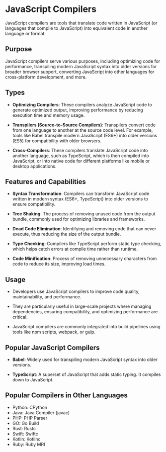 # JavaScript Compilers

JavaScript compilers are tools that translate code written in JavaScript (or languages that compile to JavaScript) into equivalent code in another language or format.

## Purpose

JavaScript compilers serve various purposes, including optimizing code for performance, transpiling modern JavaScript syntax into older versions for broader browser support, converting JavaScript into other languages for cross-platform development, and more.

## Types

-   **Optimizing Compilers**: These compilers analyze JavaScript code to generate optimized output, improving performance by reducing execution time and memory usage.

-   **Transpilers (Source-to-Source Compilers)**: Transpilers convert code from one language to another at the source code level. For example, tools like Babel transpile modern JavaScript (ES6+) into older versions (ES5) for compatibility with older browsers.

-   **Cross-Compilers**: These compilers translate JavaScript code into another language, such as TypeScript, which is then compiled into JavaScript, or into native code for different platforms like mobile or desktop applications.

## Features and Capabilities

-   **Syntax Transformation**: Compilers can transform JavaScript code written in modern syntax (ES6+, TypeScript) into older versions to ensure compatibility.

-   **Tree Shaking**: The process of removing unused code from the output bundle, commonly used for optimizing libraries and frameworks.

-   **Dead Code Elimination**: Identifying and removing code that can never execute, thus reducing the size of the output bundle.

-   **Type Checking**: Compilers like TypeScript perform static type checking, which helps catch errors at compile time rather than runtime.

-   **Code Minification**: Process of removing unnecessary characters from code to reduce its size, improving load times.

## Usage

-   Developers use JavaScript compilers to improve code quality, maintainability, and performance.

-   They are particularly useful in large-scale projects where managing dependencies, ensuring compatibility, and optimizing performance are critical.

-   JavaScript compilers are commonly integrated into build pipelines using tools like npm scripts, webpack, or gulp.

## Popular JavaScript Compilers

-   **Babel**: Widely used for transpiling modern JavaScript syntax into older versions.

-   **TypeScript**: A superset of JavaScript that adds static typing. It compiles down to JavaScript.

## Popular Compilers in Other Languages

-   Python: CPython
-   Java: Java Compiler (javac)
-   PHP: PHP Parser
-   GO: Go Build
-   Rust: Rustc
-   Swift: Swiftc
-   Kotlin: Kotlinc
-   Ruby: Ruby MRI
